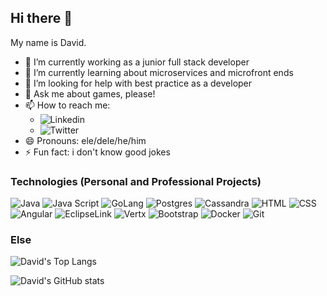 ## Hi there 👋

My name is David.

- 🔭 I’m currently working as a junior full stack developer
- 🌱 I’m currently learning about microservices and microfront ends
- 🤔 I’m looking for help with best practice as a developer
- 💬 Ask me about games, please!
- 📫 How to reach me:
  - ![Linkedin](https://img.shields.io/badge/-Linkedin-616161?style=flat-square?link=https://www.linkedin.com/in/david-fornazier&link=https://www.linkedin.com/in/david-fornazier)
  - ![Twitter](https://img.shields.io/badge/-Twitter-616161?style=flat-square?link=https://www.twitter.com/fornazierr&link=https://www.twitter.com/fornazierr)
- 😄 Pronouns: ele/dele/he/him
- ⚡ Fun fact: i don't know good jokes

### Technologies (Personal and Professional Projects)
![Java](https://img.shields.io/badge/-java-616161?style=flat-square&logo=java)
![Java Script](https://img.shields.io/badge/-javascript-616161?style=flat-square&logo=javascript) 
![GoLang](https://img.shields.io/badge/-golang-616161?style=flat-square&logo=go)
![Postgres](https://img.shields.io/badge/-postgres-616161?style=flat-square&logo=postgresql) 
![Cassandra](https://img.shields.io/badge/-cassandra-616161?style=flat-square&logo=apachecassandra)
![HTML](https://img.shields.io/badge/-HTML-616161?style=flat-square&logo=html5)
![CSS](https://img.shields.io/badge/-CSS-616161?style=flat-square&logo=css3)
![Angular](https://img.shields.io/badge/-angular-616161?style=flat-square&logo=angular)
![EclipseLink](https://img.shields.io/badge/-eclipselink-616161?style=flat-square&logo=eclipse)
![Vertx](https://img.shields.io/badge/-vertx-616161?style=flat-square&logo=eclipse)
![Bootstrap](https://img.shields.io/badge/-bootstrap-616161?style=flat-square&logo=bootstrap)
![Docker](https://img.shields.io/badge/-docker-616161?style=flat-square&logo=docker)
![Git](https://img.shields.io/badge/-git-616161?style=flat-square&logo=git)

### Else
![David's Top Langs](https://github-readme-stats.vercel.app/api/top-langs/?username=anuraghazra&layout=compact&title_color=d6d6d6&icon_color=79ff97&text_color=d6d6d6&bg_color=616161)

![David's GitHub stats](https://github-readme-stats.vercel.app/api/?username=fornazierr&show_icons=true&title_color=d6d6d6&icon_color=79ff97&text_color=d6d6d6&bg_color=616161)
